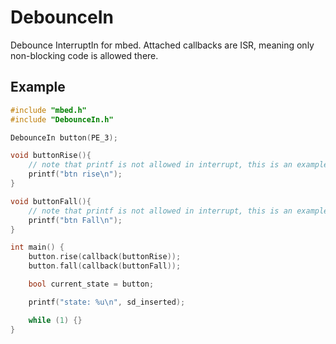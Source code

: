 # DebounceIn
Debounce InterruptIn for mbed. Attached callbacks are ISR, meaning only non-blocking code is allowed there.

## Example

```cpp
#include "mbed.h"
#include "DebounceIn.h"

DebounceIn button(PE_3);

void buttonRise(){
    // note that printf is not allowed in interrupt, this is an example
    printf("btn rise\n");
}

void buttonFall(){
    // note that printf is not allowed in interrupt, this is an example
    printf("btn Fall\n");
}

int main() {
    button.rise(callback(buttonRise));
    button.fall(callback(buttonFall));

    bool current_state = button;

    printf("state: %u\n", sd_inserted);

    while (1) {}
}
```
